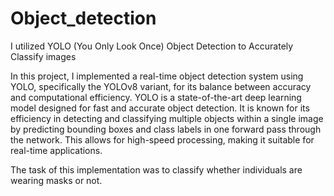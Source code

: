 # Object_detection

I utilized YOLO (You Only Look Once) Object Detection to Accurately Classify images

In this project, I implemented a real-time object detection system using YOLO, specifically the YOLOv8 variant, for its balance between accuracy and computational efficiency. YOLO is a state-of-the-art deep learning model designed for fast and accurate object detection. It is known for its efficiency in detecting and classifying multiple objects within a single image by predicting bounding boxes and class labels in one forward pass through the network. This allows for high-speed processing, making it suitable for real-time applications.

The task of this implementation was to classify whether individuals are wearing masks or not.
